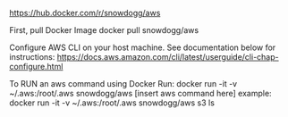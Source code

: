 https://hub.docker.com/r/snowdogg/aws

First, pull Docker Image
	docker pull snowdogg/aws

Configure AWS CLI on your host machine. See documentation below for instructions:
https://docs.aws.amazon.com/cli/latest/userguide/cli-chap-configure.html

To RUN an aws command using Docker Run:
	docker run -it -v ~/.aws:/root/.aws snowdogg/aws [insert aws command here]
		example: docker run -it -v ~/.aws:/root/.aws snowdogg/aws s3 ls

